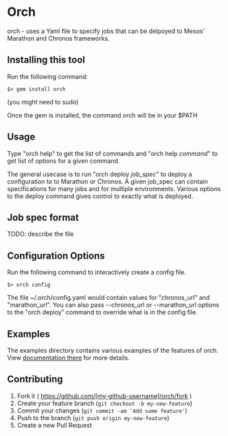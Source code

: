 # Orch

orch - uses a Yaml file to specify jobs that can be delpoyed to Mesos' Marathon and Chronos frameworks.

## Installing this tool

Run the following command:
```
$> gem install orch
```
(you might need to sudo)

Once the gem is installed, the command orch will be in your $PATH

## Usage

Type "orch help" to get the list of commands and "orch help _command_" to get list of options for a given command.

The general usecase is to run "orch deploy _job_spec_" to deploy a configuration to to Marathon or Chronos.  A given job_spec can contain specifications for many jobs and for multiple environments.  Various options to the deploy command gives control to exactly what is deployed. 

## Job spec format

TODO: describe the file

## Configuration Options

Run the following command to interactively create a config file.
```
$> orch config
```

The file ~/.orch/config.yaml would contain values for "chronos_url" and "marathon_url".  You can also pass --chronos_url or --marathon_url options to the "orch deploy" command to override what is in the config file.

## Examples

The examples directory contains various examples of the features of orch.  
View [documentation there](examples/Examples.md) for more details.

## Contributing

1. Fork it ( https://github.com/[my-github-username]/orch/fork )
2. Create your feature branch (`git checkout -b my-new-feature`)
3. Commit your changes (`git commit -am 'Add some feature'`)
4. Push to the branch (`git push origin my-new-feature`)
5. Create a new Pull Request
